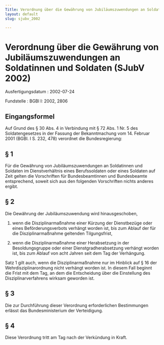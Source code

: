 ```yaml
---
Title: Verordnung über die Gewährung von Jubiläumszuwendungen an Soldatinnen und Soldaten
layout: default
slug: sjubv_2002

---
```


# Verordnung über die Gewährung von Jubiläumszuwendungen an Soldatinnen und Soldaten (SJubV 2002)

Ausfertigungsdatum
:   2002-07-24

Fundstelle
:   BGBl I: 2002, 2806



## Eingangsformel

Auf Grund des § 30 Abs. 4 in Verbindung mit § 72 Abs. 1 Nr. 5 des
Soldatengesetzes in der Fassung der Bekanntmachung vom 14. Februar
2001 (BGBl. I S. 232, 478) verordnet die Bundesregierung:


## § 1

Für die Gewährung von Jubiläumszuwendungen an Soldatinnen und Soldaten
im Dienstverhältnis eines Berufssoldaten oder eines Soldaten auf Zeit
gelten die Vorschriften für Bundesbeamtinnen und Bundesbeamte
entsprechend, soweit sich aus den folgenden Vorschriften nichts
anderes ergibt.


## § 2

Die Gewährung der Jubiläumszuwendung wird hinausgeschoben,

1.  wenn die Disziplinarmaßnahme einer Kürzung der Dienstbezüge oder eines
    Beförderungsverbots verhängt worden ist, bis zum Ablauf der für die
    Disziplinarmaßnahme geltenden Tilgungsfrist,


2.  wenn die Disziplinarmaßnahme einer Herabsetzung in der
    Besoldungsgruppe oder einer Dienstgradherabsetzung verhängt worden
    ist, bis zum Ablauf von acht Jahren seit dem Tag der Verhängung.



Satz 1 gilt auch, wenn die Disziplinarmaßnahme nur im Hinblick auf §
16 der Wehrdisziplinarordnung nicht verhängt worden ist. In diesem
Fall beginnt die Frist mit dem Tag, an dem die Entscheidung über die
Einstellung des Disziplinarverfahrens wirksam geworden ist.


## § 3

Die zur Durchführung dieser Verordnung erforderlichen Bestimmungen
erlässt das Bundesministerium der Verteidigung.


## § 4

Diese Verordnung tritt am Tag nach der Verkündung in Kraft.

